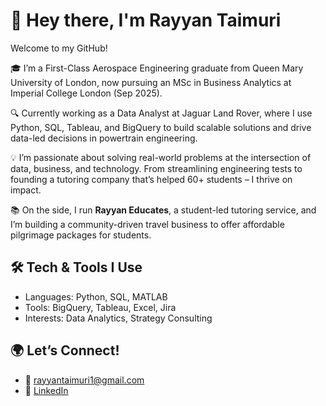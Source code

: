 # 👋 Hey there, I'm Rayyan Taimuri

Welcome to my GitHub!

🎓 I’m a First-Class Aerospace Engineering graduate from Queen Mary University of London, now pursuing an MSc in Business Analytics at Imperial College London (Sep 2025).  

🔍 Currently working as a Data Analyst at Jaguar Land Rover, where I use Python, SQL, Tableau, and BigQuery to build scalable solutions and drive data-led decisions in powertrain engineering.

💡 I’m passionate about solving real-world problems at the intersection of data, business, and technology. From streamlining engineering tests to founding a tutoring company that’s helped 60+ students – I thrive on impact.

📚 On the side, I run **Rayyan Educates**, a student-led tutoring service, and I’m building a community-driven travel business to offer affordable pilgrimage packages for students.

## 🛠️ Tech & Tools I Use
- Languages: Python, SQL, MATLAB  
- Tools: BigQuery, Tableau, Excel, Jira  
- Interests: Data Analytics, Strategy Consulting

## 🌍 Let’s Connect!
- 📧 rayyantaimuri1@gmail.com  
- 💼 [LinkedIn](https://www.linkedin.com/in/rayyantaimuri)  

<!--
**RayyanT03/RayyanT03** is a ✨ _special_ ✨ repository because its `README.md` (this file) appears on your GitHub profile.

Here are some ideas to get you started:

- 🔭 I’m currently working on ...
- 🌱 I’m currently learning ...
- 👯 I’m looking to collaborate on ...
- 🤔 I’m looking for help with ...
- 💬 Ask me about ...
- 📫 How to reach me: ...
- 😄 Pronouns: ...
- ⚡ Fun fact: ...
-->
